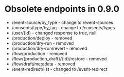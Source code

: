 # Obsolete endpoints in 0.9.0

- /event-source/by_type - change to /event-sources
- /consents/type/by_tag - change to /consents/types
- /user/{id} - changed response to true, null
- /production/deploy - removed
- /production/dry-run - removed
- /production/dry-run/revert - removed
- /flow/production - removed
- /flow/{production_draft}/{id}/restore - removed
- /flow/draft/metadata - removed
- /event-redirect/list - changed to /event-redirect